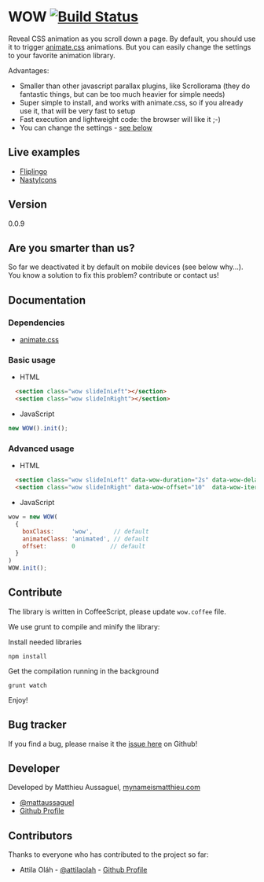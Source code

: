 # WOW [![Build Status](https://secure.travis-ci.org/matthieua/WOW.png?branch=master)](http://travis-ci.org/matthieua/WOW)

Reveal CSS animation as you scroll down a page.
By default, you should use it to trigger [animate.css](https://github.com/daneden/animate.css) animations.
But you can easily change the settings to your favorite animation library.

Advantages:
- Smaller than other javascript parallax plugins, like Scrollorama (they do fantastic things, but can be too much heavier for simple needs)
- Super simple to install, and works with animate.css, so if you already use it, that will be very fast to setup
- Fast execution and lightweight code: the browser will like it ;-)
- You can change the settings - [see below](#advanced-usage)

## Live examples

- [Fliplingo](https://www.fliplingo.com)
- [NastyIcons](http://www.nastyicons.com)


## Version

0.0.9

## Are you smarter than us?

So far we deactivated it by default on mobile devices (see below why...). You know a solution to fix this problem? contribute or contact us!

## Documentation

### Dependencies
- [animate.css](https://github.com/daneden/animate.css)

### Basic usage

- HTML

```html
  <section class="wow slideInLeft"></section>
  <section class="wow slideInRight"></section>
```

- JavaScript

```javascript
new WOW().init();
```

### Advanced usage

- HTML

```html
  <section class="wow slideInLeft" data-wow-duration="2s" data-wow-delay="5s"></section>
  <section class="wow slideInRight" data-wow-offset="10"  data-wow-iteration="10"></section>
```

- JavaScript

```javascript
wow = new WOW(
  {
    boxClass:     'wow',      // default
    animateClass: 'animated', // default
    offset:       0          // default
  }
)
WOW.init();
```

## Contribute

The library is written in CoffeeScript, please update `wow.coffee` file.

We use grunt to compile and minify the library:

Install needed libraries

```
npm install
```

Get the compilation running in the background

```
grunt watch
```

Enjoy!

## Bug tracker

If you find a bug, please rnaise it the [issue here](https://github.com/matthieua/WOW/issues) on Github!

## Developer

Developed by Matthieu Aussaguel, [mynameismatthieu.com](http://mynameismatthieu.com)

+ [@mattaussaguel](http://twitter.com/mattaussaguel)
+ [Github Profile](http://github.com/matthieua)

## Contributors

Thanks to everyone who has contributed to the project so far:

- Attila Oláh - [@attilaolah](http://twitter.com/attilaolah) - [Github Profile](http://github.com/attilaolah)
